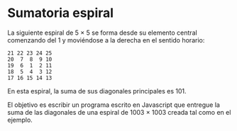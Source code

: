# Sumatoria espiral 

La siguiente espiral de 5 × 5 se forma desde su elemento central comenzando del 1 y moviéndose a la derecha en el sentido horario:

```
21 22 23 24 25
20  7  8  9 10
19  6  1  2 11
18  5  4  3 12
17 16 15 14 13
```

En esta espiral, la suma de sus diagonales principales es 101.

El objetivo es escribir un programa escrito en Javascript que entregue la suma de las diagonales de una espiral de 1003 × 1003 creada tal como en el ejemplo.
